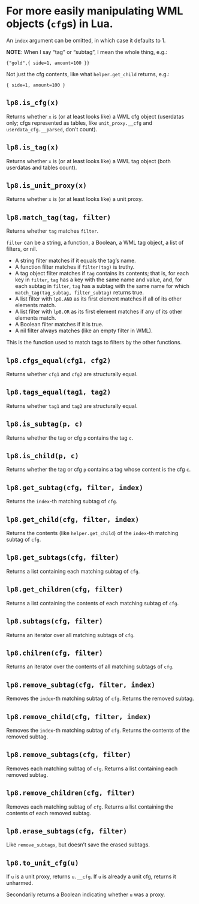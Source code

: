 
For more easily manipulating WML objects (`cfg`s) in Lua.
===============================================================================

An `index` argument can be omitted, in which case it defaults to 1.


**NOTE**: When I say “tag” or “subtag”, I mean the whole thing, e.g.:

	{"gold",{ side=1, amount=100 }}

Not just the cfg contents, like what `helper.get_child` returns, e.g.:

	{ side=1, amount=100 }


`lp8.is_cfg(x)`
-------------------------------------------------------------------------------
Returns whether `x` is (or at least looks like) a WML cfg object (userdatas
only; cfgs represented as tables, like `unit_proxy.__cfg` and
`userdata_cfg.__parsed`, don’t count).


`lp8.is_tag(x)`
-------------------------------------------------------------------------------
Returns whether `x` is (or at least looks like) a WML tag object (both
userdatas and tables count).


`lp8.is_unit_proxy(x)`
-------------------------------------------------------------------------------
Returns whether `x` is (or at least looks like) a unit proxy.


`lp8.match_tag(tag, filter)`
-------------------------------------------------------------------------------
Returns whether `tag` matches `filter`.

`filter` can be a string, a function, a Boolean, a WML tag object, a list of
filters, or nil.

* A string filter matches if it equals the tag’s name.
* A function filter matches if `filter(tag)` is truthy.
* A tag object filter matches if `tag` contains its contents; that is, for each
  key in `filter`, `tag` has a key with the same name and value, and, for each
  subtag in `filter`, `tag` has a subtag with the same name for which
  `match_tag(tag_subtag, filter_subtag)` returns true.
* A list filter with `lp8.AND` as its first element matches if all of its
  other elements match.
* A list filter with `lp8.OR` as its first element matches if any of its
  other elements match.
* A Boolean filter matches if it is true.
* A nil filter always matches (like an empty filter in WML).

This is the function used to match tags to filters by the other functions.


`lp8.cfgs_equal(cfg1, cfg2)`
-------------------------------------------------------------------------------
Returns whether `cfg1` and `cfg2` are structurally equal.


`lp8.tags_equal(tag1, tag2)`
-------------------------------------------------------------------------------
Returns whether `tag1` and `tag2` are structurally equal.


`lp8.is_subtag(p, c)`
-------------------------------------------------------------------------------
Returns whether the tag or cfg `p` contains the tag `c`.


`lp8.is_child(p, c)`
-------------------------------------------------------------------------------
Returns whether the tag or cfg `p` contains a tag whose content is the cfg `c`.


`lp8.get_subtag(cfg, filter, index)`
-------------------------------------------------------------------------------
Returns the `index`-th matching subtag of `cfg`.


`lp8.get_child(cfg, filter, index)`
-------------------------------------------------------------------------------
Returns the contents (like `helper.get_child`) of the `index`-th matching
subtag of `cfg`.


`lp8.get_subtags(cfg, filter)`
-------------------------------------------------------------------------------
Returns a list containing each matching subtag of `cfg`.


`lp8.get_children(cfg, filter)`
-------------------------------------------------------------------------------
Returns a list containing the contents of each matching subtag of `cfg`.


`lp8.subtags(cfg, filter)`
-------------------------------------------------------------------------------
Returns an iterator over all matching subtags of `cfg`.


`lp8.chilren(cfg, filter)`
-------------------------------------------------------------------------------
Returns an iterator over the contents of all matching subtags of `cfg`.


`lp8.remove_subtag(cfg, filter, index)`
-------------------------------------------------------------------------------
Removes the `index`-th matching subtag of `cfg`.
Returns the removed subtag.


`lp8.remove_child(cfg, filter, index)`
-------------------------------------------------------------------------------
Removes the `index`-th matching subtag of `cfg`.
Returns the contents of the removed subtag.


`lp8.remove_subtags(cfg, filter)`
-------------------------------------------------------------------------------
Removes each matching subtag of `cfg`.
Returns a list containing each removed subtag.


`lp8.remove_children(cfg, filter)`
-------------------------------------------------------------------------------
Removes each matching subtag of `cfg`.
Returns a list containing the contents of each removed subtag.


`lp8.erase_subtags(cfg, filter)`
-------------------------------------------------------------------------------
Like `remove_subtags`, but doesn’t save the erased subtags.


`lp8.to_unit_cfg(u)`
-------------------------------------------------------------------------------
If `u` is a unit proxy, returns `u.__cfg`. If `u` is already a unit cfg,
returns it unharmed.

Secondarily returns a Boolean indicating whether `u` was a proxy.

